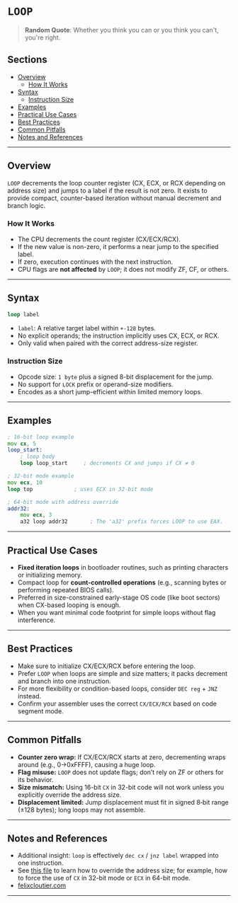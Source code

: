 # `LOOP`

> **Random Quote**: Whether you think you can or you think you can't, you're right.

## Sections

+ [Overview](#overview)
    - [How It Works](#how-it-works)
+ [Syntax](#syntax)
    - [Instruction Size](#instruction-size)
+ [Examples](#examples)
+ [Practical Use Cases](#practical-use-cases)
+ [Best Practices](#best-practices)
+ [Common Pitfalls](#common-pitfalls)
+ [Notes and References](#notes-and-references)

---

## Overview

`LOOP` decrements the loop counter register (CX, ECX, or RCX depending on address size) and jumps to a label if the result is not zero. It exists to provide compact, counter-based iteration without manual decrement and branch logic.

### How It Works

+ The CPU decrements the count register (CX/ECX/RCX).
+ If the new value is non-zero, it performs a near jump to the specified label.
+ If zero, execution continues with the next instruction.
+ CPU flags are **not affected** by `LOOP`; it does not modify ZF, CF, or others.

---

## Syntax

```asm
loop label
```

+ `label`: A relative target label within `+-128` bytes.
+ No explicit operands; the instruction implicitly uses CX, ECX, or RCX.
+ Only valid when paired with the correct address-size register.

### Instruction Size

* Opcode size: `1 byte` plus a signed 8-bit displacement for the jump.
* No support for `LOCK` prefix or operand-size modifiers.
* Encodes as a short jump-efficient within limited memory loops.

---

## Examples

```asm
; 16-bit loop example
mov cx, 5
loop_start:
    ; loop body
    loop loop_start     ; decrements CX and jumps if CX ≠ 0

; 32-bit mode example
mov ecx, 10
loop top             ; uses ECX in 32-bit mode

; 64-bit mode with address override
addr32:
    mov ecx, 3
    a32 loop addr32       ; The 'a32' prefix forces LOOP to use EAX.
```

---

## Practical Use Cases

* **Fixed iteration loops** in bootloader routines, such as printing characters or initializing memory.
* Compact loop for **count-controlled operations** (e.g., scanning bytes or performing repeated BIOS calls).
* Preferred in size-constrained early-stage OS code (like boot sectors) when CX-based looping is enough.
* When you want minimal code footprint for simple loops without flag interference.

---

## Best Practices

* Make sure to initialize CX/ECX/RCX before entering the loop.
* Prefer `LOOP` when loops are simple and size matters; it packs decrement and branch into one instruction.
* For more flexibility or condition-based loops, consider `DEC reg` + `JNZ` instead.
* Confirm your assembler uses the correct `CX/ECX/RCX` based on code segment mode.

---

## Common Pitfalls

* **Counter zero wrap:** If CX/ECX/RCX starts at zero, decrementing wraps around (e.g., 0→0xFFFF), causing a huge loop.
* **Flag misuse:** `LOOP` does not update flags; don’t rely on ZF or others for its behavior.
* **Size mismatch:** Using 16-bit `CX` in 32-bit code will not work unless you explicitly override the address size.
* **Displacement limited:** Jump displacement must fit in signed 8‑bit range (±128 bytes); long loops may not assemble.

---

## Notes and References

+ Additional insight: `loop` is effectively `dec cx` / `jnz label` wrapped into one instruction.
+ See [this file](../../Q&A/how_to_override_address.md) to learn how to override the address size; for example, how to force the use of `CX` in 32-bit mode or `ECX` in 64-bit mode.
+ [felixcloutier.com](https://www.felixcloutier.com/x86/loop:loopcc)

---
